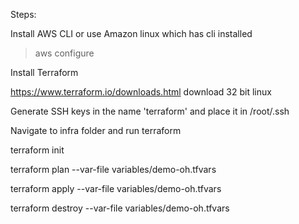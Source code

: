 Steps:

Install AWS CLI or use Amazon linux which has cli installed

> aws configure

Install Terraform

 https://www.terraform.io/downloads.html
 download 32 bit linux

Generate SSH keys in the name 'terraform' and place it in /root/.ssh

Navigate to infra folder and run terraform

terraform init

terraform plan --var-file variables/demo-oh.tfvars

terraform apply --var-file variables/demo-oh.tfvars

terraform destroy --var-file variables/demo-oh.tfvars

